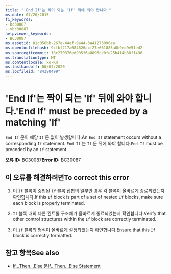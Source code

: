 ```yaml
---
title: "'End If'는 짝이 되는 'If' 뒤에 와야 합니다."
ms.date: 07/20/2015
f1_keywords:
- bc30087
- vbc30087
helpviewer_keywords:
- BC30087
ms.assetid: 81c056bb-267e-44ef-9a44-3a41273090ea
ms.openlocfilehash: 9cfbf217a684626acf27e661885a0b9ed9e51ed2
ms.sourcegitcommit: f8c270376ed905f6a8896ce0fe25b4f4b38ff498
ms.translationtype: MT
ms.contentlocale: ko-KR
ms.lasthandoff: 06/04/2020
ms.locfileid: "84380499"
---
```

# <a name="end-if-must-be-preceded-by-a-matching-if"></a><span data-ttu-id="df8fc-102">'End If'는 짝이 되는 'If' 뒤에 와야 합니다.</span><span class="sxs-lookup"><span data-stu-id="df8fc-102">'End If' must be preceded by a matching 'If'</span></span>
<span data-ttu-id="df8fc-103">`End If` 문이 해당 `If` 문 없이 발생합니다.</span><span class="sxs-lookup"><span data-stu-id="df8fc-103">An `End If` statement occurs without a corresponding `If` statement.</span></span> <span data-ttu-id="df8fc-104">`End If` 는 `If` 문 뒤에 와야 합니다.</span><span class="sxs-lookup"><span data-stu-id="df8fc-104">`End If` must be preceded by an `If` statement.</span></span>  
  
 <span data-ttu-id="df8fc-105">**오류 ID:** BC30087</span><span class="sxs-lookup"><span data-stu-id="df8fc-105">**Error ID:** BC30087</span></span>  
  
## <a name="to-correct-this-error"></a><span data-ttu-id="df8fc-106">이 오류를 해결하려면</span><span class="sxs-lookup"><span data-stu-id="df8fc-106">To correct this error</span></span>  
  
1. <span data-ttu-id="df8fc-107">이 `If` 블록이 중첩된 `If` 블록 집합의 일부인 경우 각 블록이 올바르게 종료되었는지 확인합니다.</span><span class="sxs-lookup"><span data-stu-id="df8fc-107">If this `If` block is part of a set of nested `If` blocks, make sure each block is properly terminated.</span></span>  
  
2. <span data-ttu-id="df8fc-108">`If` 블록 내의 다른 컨트롤 구조체가 올바르게 종료되었는지 확인합니다.</span><span class="sxs-lookup"><span data-stu-id="df8fc-108">Verify that other control structures within the `If` block are correctly terminated.</span></span>  
  
3. <span data-ttu-id="df8fc-109">이 `If` 블록의 형식이 올바르게 설정되었는지 확인합니다.</span><span class="sxs-lookup"><span data-stu-id="df8fc-109">Ensure that this `If` block is correctly formatted.</span></span>  
  
## <a name="see-also"></a><span data-ttu-id="df8fc-110">참고 항목</span><span class="sxs-lookup"><span data-stu-id="df8fc-110">See also</span></span>

- [<span data-ttu-id="df8fc-111">If...Then...Else 문</span><span class="sxs-lookup"><span data-stu-id="df8fc-111">If...Then...Else Statement</span></span>](../language-reference/statements/if-then-else-statement.md)
